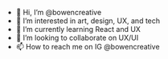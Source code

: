 - 👋 Hi, I’m @bowencreative
- 👀 I’m interested in art, design, UX, and tech
- 🌱 I’m currently learning React and UX
- 💞️ I’m looking to collaborate on UX/UI
- 📫 How to reach me on IG @bowencreative

<!---
bowencreative/bowencreative is a ✨ special ✨ repository because its `README.md` (this file) appears on your GitHub profile.
You can click the Preview link to take a look at your changes.
--->
